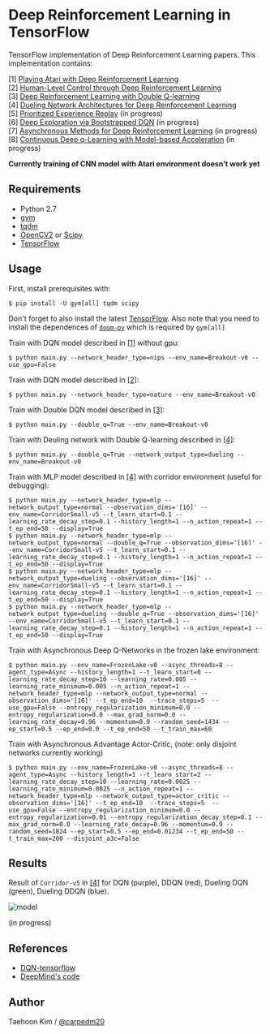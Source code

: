 # Deep Reinforcement Learning in TensorFlow

TensorFlow implementation of Deep Reinforcement Learning papers. This implementation contains:

[1] [Playing Atari with Deep Reinforcement Learning](http://arxiv.org/abs/1312.5602)  
[2] [Human-Level Control through Deep Reinforcement Learning](http://home.uchicago.edu/~arij/journalclub/papers/2015_Mnih_et_al.pdf)  
[3] [Deep Reinforcement Learning with Double Q-learning](http://arxiv.org/abs/1509.06461)  
[4] [Dueling Network Architectures for Deep Reinforcement Learning](http://arxiv.org/abs/1511.06581)  
[5] [Prioritized Experience Replay](http://arxiv.org/pdf/1511.05952v3.pdf) (in progress)  
[6] [Deep Exploration via Bootstrapped DQN](http://arxiv.org/abs/1602.04621) (in progress)  
[7] [Asynchronous Methods for Deep Reinforcement Learning](http://arxiv.org/abs/1602.01783) (in progress)  
[8] [Continuous Deep q-Learning with Model-based Acceleration](http://arxiv.org/abs/1603.00748) (in progress)  

**Currently training of CNN model with Atari environment doesn't work yet**


## Requirements

- Python 2.7
- [gym](https://github.com/openai/gym)
- [tqdm](https://github.com/tqdm/tqdm)
- [OpenCV2](http://opencv.org/) or [Scipy](https://www.scipy.org/)
- [TensorFlow](https://www.tensorflow.org/)


## Usage

First, install prerequisites with:

    $ pip install -U gym[all] tqdm scipy

Don't forget to also install the latest
[TensorFlow](https://www.tensorflow.org/). Also note that you need to install
the dependences of [`doom-py`](https://github.com/openai/doom-py) which is
required by `gym[all]`

Train with DQN model described in [[1]](#deep-reinforcement-learning-in-tensorflow) without gpu:

    $ python main.py --network_header_type=nips --env_name=Breakout-v0 --use_gpu=False

Train with DQN model described in [[2]](#deep-reinforcement-learning-in-tensorflow):

    $ python main.py --network_header_type=nature --env_name=Breakout-v0

Train with Double DQN model described in [[3]](#deep-reinforcement-learning-in-tensorflow):

    $ python main.py --double_q=True --env_name=Breakout-v0

Train with Deuling network with Double Q-learning described in [[4]](#deep-reinforcement-learning-in-tensorflow):

    $ python main.py --double_q=True --network_output_type=dueling --env_name=Breakout-v0

Train with MLP model described in [[4]](#deep-reinforcement-learning-in-tensorflow) with corridor environment (useful for debugging):

    $ python main.py --network_header_type=mlp --network_output_type=normal --observation_dims='[16]' --env_name=CorridorSmall-v5 --t_learn_start=0.1 --learning_rate_decay_step=0.1 --history_length=1 --n_action_repeat=1 --t_ep_end=50 --display=True
    $ python main.py --network_header_type=mlp --network_output_type=normal --double_q=True --observation_dims='[16]' --env_name=CorridorSmall-v5 --t_learn_start=0.1 --learning_rate_decay_step=0.1 --history_length=1 --n_action_repeat=1 --t_ep_end=50 --display=True
    $ python main.py --network_header_type=mlp --network_output_type=dueling --observation_dims='[16]' --env_name=CorridorSmall-v5 --t_learn_start=0.1 --learning_rate_decay_step=0.1 --history_length=1 --n_action_repeat=1 --t_ep_end=50 --display=True
    $ python main.py --network_header_type=mlp --network_output_type=dueling --double_q=True --observation_dims='[16]' --env_name=CorridorSmall-v5 --t_learn_start=0.1 --learning_rate_decay_step=0.1 --history_length=1 --n_action_repeat=1 --t_ep_end=50 --display=True
	
Train with Asynchronous Deep Q-Networks in the frozen lake environment:

    $ python main.py --env_name=FrozenLake-v0 --async_threads=8 --agent_type=Async --history_length=1 --t_learn_start=0 --learning_rate_decay_step=10 --learning_rate=0.005 --learning_rate_minimum=0.005 --n_action_repeat=1 --network_header_type=mlp --network_output_type=normal --observation_dims='[16]' --t_ep_end=10  --trace_steps=5  --use_gpu=False --entropy_regularization_minimum=0.0 --entropy_regularization=0.0 --max_grad_norm=0.0 --learning_rate_decay=0.96 --momentum=0.9 --random_seed=1434 --ep_start=0.5 --ep_end=0.0 --t_ep_end=50 --t_train_max=60

Train with Asynchronous Advantage Actor-Critic, (note: only disjoint networks currently working)

    $ python main.py --env_name=FrozenLake-v0 --async_threads=8 --agent_type=Async --history_length=1 --t_learn_start=2 --learning_rate_decay_step=10 --learning_rate=0.0025 --learning_rate_minimum=0.0025 --n_action_repeat=1 --network_header_type=mlp --network_output_type=actor_critic --observation_dims='[16]' --t_ep_end=10  --trace_steps=5  --use_gpu=False --entropy_regularization_minimum=0.0 --entropy_regularization=0.01 --entropy_regularization_decay_step=0.1 --max_grad_norm=0.0 --learning_rate_decay=0.96 --momentum=0.9 --random_seed=1824 --ep_start=0.5 --ep_end=0.01234 --t_ep_end=50 --t_train_max=200 --disjoint_a3c=False

## Results

Result of `Corridor-v5` in [[4]](#deep-reinforcement-learning-in-tensorflow) for DQN (purple), DDQN (red), Dueling DQN (green), Dueling DDQN (blue).

![model](assets/corridor_result.png)

(in progress)


## References

- [DQN-tensorflow](https://github.com/devsisters/DQN-tensorflow)
- [DeepMind's code](https://sites.google.com/a/deepmind.com/dqn/)


## Author

Taehoon Kim / [@carpedm20](http://carpedm20.github.io/)
